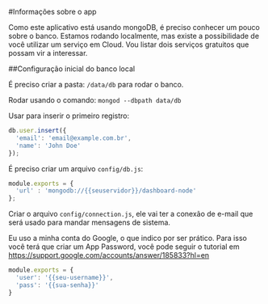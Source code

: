 #Informações sobre o app

Como este aplicativo está usando mongoDB, é preciso conhecer um pouco sobre o banco. Estamos rodando localmente, mas existe a possibilidade de você utilizar um serviço em Cloud. Vou listar dois serviços gratuitos que possam vir a interessar.

##Configuração inicial do banco local

É preciso criar a pasta: ``/data/db`` para rodar o banco.

Rodar usando o comando: ``mongod --dbpath data/db``

Usar para inserir o primeiro registro:

```javascript
db.user.insert({
  'email': 'email@example.com.br',
  'name': 'John Doe'
});
```
É preciso criar um arquivo ``config/db.js``:

```javascript
module.exports = {
  'url' : 'mongodb://{{seuservidor}}/dashboard-node'
};
```

Criar o arquivo ``config/connection.js``, ele vai ter a conexão de e-mail que será usado para mandar mensagens de sistema.

Eu uso a minha conta do Google, o que indico por ser prático. Para isso você terá que criar um App Password, você pode seguir o tutorial em https://support.google.com/accounts/answer/185833?hl=en

```javascript
module.exports = {
  'user': '{{seu-username}}',
  'pass': '{{sua-senha}}'
}
```
